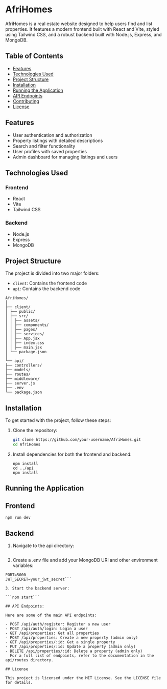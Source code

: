 # AfriHomes

AfriHomes is a real estate website designed to help users find and list properties. It features a modern frontend built with React and Vite, styled using Tailwind CSS, and a robust backend built with Node.js, Express, and MongoDB.

## Table of Contents

- [Features](#features)
- [Technologies Used](#technologies-used)
- [Project Structure](#project-structure)
- [Installation](#installation)
- [Running the Application](#running-the-application)
- [API Endpoints](#api-endpoints)
- [Contributing](#contributing)
- [License](#license)

## Features

- User authentication and authorization
- Property listings with detailed descriptions
- Search and filter functionality
- User profiles with saved properties
- Admin dashboard for managing listings and users

## Technologies Used

### Frontend

- React
- Vite
- Tailwind CSS

### Backend

- Node.js
- Express
- MongoDB

## Project Structure

The project is divided into two major folders:

- `client`: Contains the frontend code
- `api`: Contains the backend code

```
AfriHomes/
│
├── client/
│ ├── public/
│ ├── src/
│ │ ├── assets/
│ │ ├── components/
│ │ ├── pages/
│ │ ├── services/
│ │ ├── App.jsx
│ │ ├── index.css
│ │ ├── main.jsx
│ └── package.json
│
└── api/
├── controllers/
├── models/
├── routes/
├── middleware/
├── server.js
├── .env
└── package.json
```

## Installation

To get started with the project, follow these steps:

1. Clone the repository:

   ```bash
   git clone https://github.com/your-username/AfriHomes.git
   cd AfriHomes

   ```

2. Install dependencies for both the frontend and backend:

   ```cd client
   npm install
   cd ../api
   npm install

   ```

## Running the Application

## Frontend

```cd client
npm run dev
```

## Backend

1. Navigate to the api directory:

```cd api

```

2. Create a .env file and add your MongoDB URI and other environment variables:

````MONGODB_URI=your_mongodb_uri
PORT=5000
JWT_SECRET=your_jwt_secret```

3. Start the backend server:

```npm start```

## API Endpoints:

Here are some of the main API endpoints:

- POST /api/auth/register: Register a new user
- POST /api/auth/login: Login a user
- GET /api/properties: Get all properties
- POST /api/properties: Create a new property (admin only)
- GET /api/properties/:id: Get a single property
- PUT /api/properties/:id: Update a property (admin only)
- DELETE /api/properties/:id: Delete a property (admin only)
  For a full list of endpoints, refer to the documentation in the api/routes directory.

## License

This project is licensed under the MIT License. See the LICENSE file for details.

````
